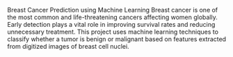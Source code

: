 Breast Cancer Prediction using Machine Learning
Breast cancer is one of the most common and life-threatening cancers affecting women globally. Early detection plays a vital role in improving survival rates and reducing unnecessary treatment. This project uses machine learning techniques to classify whether a tumor is benign or malignant based on features extracted from digitized images of breast cell nuclei.
